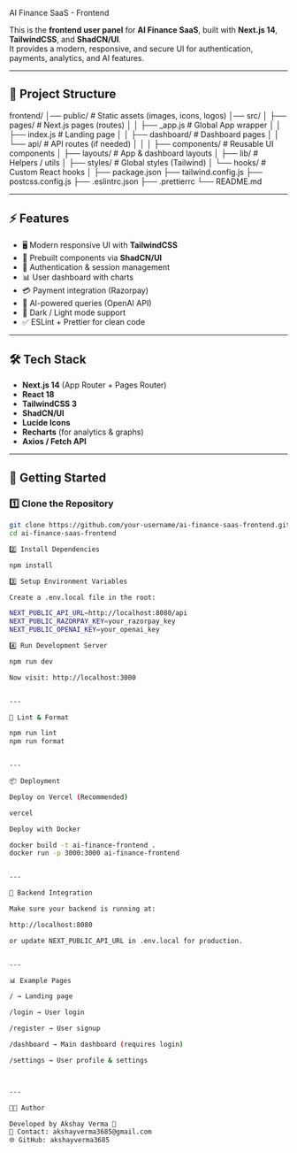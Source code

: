  AI Finance SaaS - Frontend

This is the **frontend user panel** for **AI Finance SaaS**, built with **Next.js 14**, **TailwindCSS**, and **ShadCN/UI**.  
It provides a modern, responsive, and secure UI for authentication, payments, analytics, and AI features.

---

## 📂 Project Structure

frontend/ │── public/              # Static assets (images, icons, logos) │── src/ │   ├── pages/           # Next.js pages (routes) │   │   ├── _app.js      # Global App wrapper │   │   ├── index.js     # Landing page │   │   ├── dashboard/   # Dashboard pages │   │   └── api/         # API routes (if needed) │   │ │   ├── components/      # Reusable UI components │   ├── layouts/         # App & dashboard layouts │   ├── lib/             # Helpers / utils │   ├── styles/          # Global styles (Tailwind) │   └── hooks/           # Custom React hooks │ ├── package.json ├── tailwind.config.js ├── postcss.config.js ├── .eslintrc.json ├── .prettierrc └── README.md

---

## ⚡ Features

- 🖥️ Modern responsive UI with **TailwindCSS**
- 🎨 Prebuilt components via **ShadCN/UI**
- 🔑 Authentication & session management
- 📊 User dashboard with charts
- 💳 Payment integration (Razorpay)
- 🤖 AI-powered queries (OpenAI API)
- 🌙 Dark / Light mode support
- ✅ ESLint + Prettier for clean code

---

## 🛠️ Tech Stack

- **Next.js 14** (App Router + Pages Router)
- **React 18**
- **TailwindCSS 3**
- **ShadCN/UI**
- **Lucide Icons**
- **Recharts** (for analytics & graphs)
- **Axios / Fetch API**

---

## 🚀 Getting Started

### 1️⃣ Clone the Repository
```bash
git clone https://github.com/your-username/ai-finance-saas-frontend.git
cd ai-finance-saas-frontend

2️⃣ Install Dependencies

npm install

3️⃣ Setup Environment Variables

Create a .env.local file in the root:

NEXT_PUBLIC_API_URL=http://localhost:8080/api
NEXT_PUBLIC_RAZORPAY_KEY=your_razorpay_key
NEXT_PUBLIC_OPENAI_KEY=your_openai_key

4️⃣ Run Development Server

npm run dev

Now visit: http://localhost:3000


---

🧪 Lint & Format

npm run lint
npm run format


---

📦 Deployment

Deploy on Vercel (Recommended)

vercel

Deploy with Docker

docker build -t ai-finance-frontend .
docker run -p 3000:3000 ai-finance-frontend


---

📡 Backend Integration

Make sure your backend is running at:

http://localhost:8080

or update NEXT_PUBLIC_API_URL in .env.local for production.


---

📊 Example Pages

/ → Landing page

/login → User login

/register → User signup

/dashboard → Main dashboard (requires login)

/settings → User profile & settings



---

👨‍💻 Author

Developed by Akshay Verma 🚀
📧 Contact: akshayverma3685@gmail.com
🌐 GitHub: akshayverma3685
